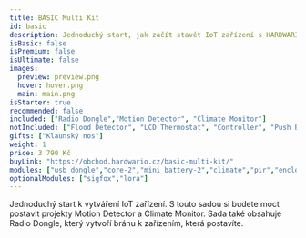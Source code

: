 ```yaml
---
title: BASIC Multi Kit
id: basic
description: Jednoduchý start, jak začít stavět IoT zařízení s HARDWARIO!
isBasic: false
isPremium: false
isUltimate: false
images:
  preview: preview.png
  hover: hover.png
  main: main.png
isStarter: true
recommended: false
included: ["Radio Dongle","Motion Detector", "Climate Monitor"]
notIncluded: ["Flood Detector", "LCD Thermostat", "Controller", "Push Button", "CO2 Module"]
gifts: ["Klaunský nos"]
weight: 1
price: 3 790 Kč
buyLink: "https://obchod.hardwario.cz/basic-multi-kit/"
modules: ["usb_dongle","core-2","mini_battery-2","climate","pir","enclosures-101-2"]
optionalModules: ["sigfox","lora"]
---
```


Jednoduchý start k vytváření IoT zařízení. S touto sadou si budete moct postavit projekty Motion Detector a Climate Monitor. Sada také obsahuje Radio Dongle, který vytvoří bránu k zařízením, která postavíte.
